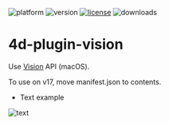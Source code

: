 ![platform](https://img.shields.io/static/v1?label=platform&message=osx-64&color=blue)
![version](https://img.shields.io/badge/version-17%2B-3E8B93)
[![license](https://img.shields.io/github/license/miyako/4d-plugin-vision)](LICENSE)
![downloads](https://img.shields.io/github/downloads/miyako/4d-plugin-vision/total)

# 4d-plugin-vision
Use [Vision](https://developer.apple.com/documentation/vision?language=objc) API (macOS).

To use on v17, move manifest.json to contents.

* Text example

![text](https://user-images.githubusercontent.com/1725068/103431450-50494200-4c13-11eb-8d90-1e6690268c4e.png)
